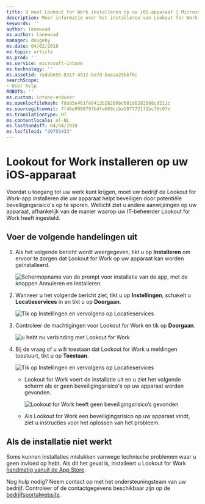 ```yaml
---
title: U moet Lookout for Work installeren op uw iOS-apparaat | Microsoft Docs
description: Meer informatie over het installeren van Lookout for Work voor iOS.
keywords: ''
author: lenewsad
ms.author: lanewsad
manager: dougeby
ms.date: 04/02/2018
ms.topic: article
ms.prod: ''
ms.service: microsoft-intune
ms.technology: ''
ms.assetid: 7adab655-8317-4512-ba7d-beeaa25bbf6c
searchScope:
- User help
ROBOTS: ''
ms.custom: intune-enduser
ms.openlocfilehash: fda95e461fe8412b26289bc601d8282588cd211c
ms.sourcegitcommit: 7f46e9990797bdfa669ccba2077721f1bc70c07e
ms.translationtype: HT
ms.contentlocale: nl-NL
ms.lasthandoff: 04/04/2018
ms.locfileid: "30755433"
---
```

# <a name="install-lookout-for-work-on-your-ios-device"></a>Lookout for Work installeren op uw iOS-apparaat


Voordat u toegang tot uw werk kunt krijgen, moet uw bedrijf de Lookout for Work-app installeren die uw apparaat helpt beveiligen door potentiële beveiligingsrisico's op te sporen. Wellicht ziet u andere aanwijzingen op uw apparaat, afhankelijk van de manier waarop uw IT-beheerder Lookout for Work heeft ingesteld.


## <a name="what-you-need-to-do"></a>Voer de volgende handelingen uit

1.  Als het volgende bericht wordt weergegeven, tikt u op **Installeren** om ervoor te zorgen dat Lookout for Work op uw apparaat kan worden geïnstalleerd.

      ![Schermopname van de prompt voor installatie van de app, met de knoppen Annuleren en Installeren.](/intune-user-help/media/ios-mts-install-app-request-after-1804.png)

2. Wanneer u het volgende bericht ziet, tikt u op **Instellingen**, schakelt u **Locatieservices** in en tikt u op **Doorgaan**.

      ![Tik op Instellingen en vervolgens op Locatieservices](./media/ios-lfw-allow-location-services.png)

3. Controleer de machtigingen voor Lookout for Work en tik op **Doorgaan**.

      ![u hebt nu verbinding met Lookout for Work](./media/ios-lfw-permissions-lookout-needs.png)

4. Bij de vraag of u wilt toestaan dat Lookout for Work u meldingen toestuurt, tikt u op **Toestaan**.

     ![Tik op Instellingen en vervolgens op Locatieservices](./media/ios-lfw-allow-notifications.png)

   * Lookout for Work voert de installatie uit en u ziet het volgende scherm als er geen beveiligingsrisico's op uw apparaat worden gevonden.

     ![Lookout for Work heeft geen beveiligingsrisico’s gevonden](./media/ios-lfw-no-threats-found.png)

   * Als Lookout for Work een beveiligingsrisico op uw apparaat vindt, ziet u instructies voor het oplossen van het probleem.

## <a name="if-the-installation-doesnt-work"></a>Als de installatie niet werkt

Soms kunnen installaties mislukken vanwege technische problemen waar u geen invloed op hebt. Als dit het geval is, installeert u Lookout for Work [handmatig vanuit de App Store](https://itunes.apple.com/app/lookout-for-work/id997193468).

Nog hulp nodig? Neem contact op met het ondersteuningsteam van uw bedrijf. Controleer of de contactgegevens beschikbaar zijn op de [bedrijfsportalwebsite](https://portal.manage.microsoft.com#HelpDeskDialog).

